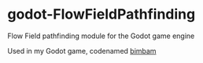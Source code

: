 # godot-FlowFieldPathfinding

Flow Field pathfinding module for the Godot game engine

Used in my Godot game, codenamed [bimbam](https://github.com/kvbc/bimbam)
